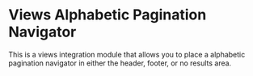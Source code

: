 # Views Alphabetic Pagination Navigator

This is a views integration module that allows you to place a alphabetic pagination navigator
in either the header, footer, or no results area. 